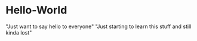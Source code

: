 # Hello-World
"Just want to say hello to everyone"
"Just starting to learn this stuff and still kinda lost"

